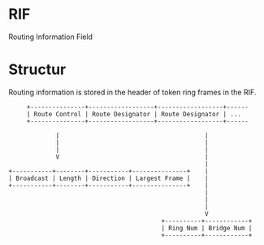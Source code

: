 # RIF
Routing Information Field

# Structur

Routing information is stored in the header of token ring frames in the RIF.


         +---------------+------------------+------------------+------
         | Route Control | Route Designator | Route Designator | ...
         +---------------+------------------+------------------+------
         
                 |                                        |
                 |                                        |
                 |                                        |
                 V                                        |
                                                          |
    +-----------+--------+-----------+---------------+    |
    | Broadcast | Length | Direction | Largest Frame |    |
    +-----------+--------+-----------+---------------+    |
                                                          |
                                                          |
                                                          |
                                                          V
                                              +----------+------------+
                                              | Ring Num | Bridge Num |
                                              +----------+------------+
                                              
